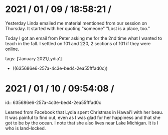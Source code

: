 # 2021 / 01 / 09 / 18:58:21 /

Yesterday Linda emailed me material mentioned from our session on Thursday. It started with her quoting "someone" "Lost is a place, too."

Today I got an email from Peter asking me for the 2nd time what I wanted to teach in the fall. I settled on 101 and 220, 2 sections of 101 if they were online.

tags: ['January 2021,Lydia']
- ((635686e6-257a-4c3e-bed4-2ea55fffad0c))
# 2021 / 01 / 10 / 09:54:08 /
id:: 635686e6-257a-4c3e-bed4-2ea55fffad0c

Learned from Facebook that Lydia spent Christmas in Hawai'i with her beau. It was painful to find out, even as I was glad for her happiness and that she got to be by the ocean. I note that she also lives near Lake Michigan. It is I who is land-locked.